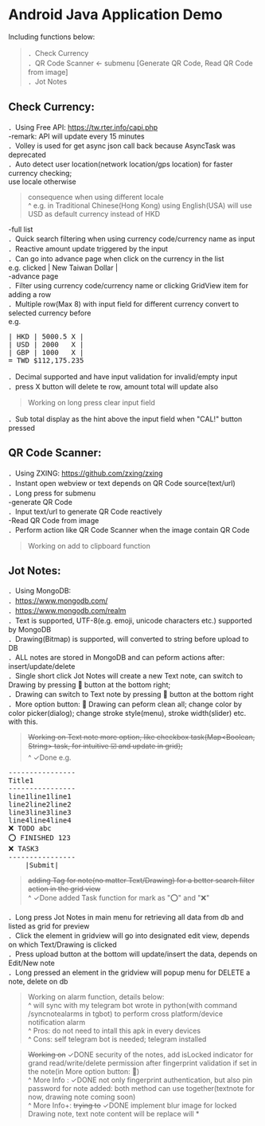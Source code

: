# Android Java Application Demo  
Including functions below:  
> ．Check Currency  
> ．QR Code Scanner <- submenu [Generate QR Code, Read QR Code from image]  
> ．Jot Notes  

## Check Currency:  
．Using Free API: https://tw.rter.info/capi.php  
-remark: API will update every 15 minutes  
．Volley is used for get async json call back because AsyncTask was deprecated  
．Auto detect user location(network location/gps location) for faster currency checking;  
use locale otherwise  
> consequence when using different locale  
^ e.g. in Traditional Chinese(Hong Kong) using English(USA) will use USD as default currency instead of HKD

-full list  
．Quick search filtering when using currency code/currency name as input  
．Reactive amount update triggered by the input  
．Can go into advance page when click on the currency in the list  
e.g. clicked | New Taiwan Dollar |  
-advance page  
．Filter using currency code/currency name or clicking GridView item for adding a row  
．Multiple row(Max 8) with input field for different currency convert to selected currency before  
e.g.  
<pre>
| HKD | 5000.5 X |  
| USD | 2000   X |  
| GBP | 1000   X |  
= TWD $112,175.235  
</pre>
．Decimal supported and have input validation for invalid/empty input  
．press X button will delete te row, amount total will update also  
> Working on long press clear input field  

．Sub total display as the hint above the input field when "CAL!" button pressed  

## QR Code Scanner:  
．Using ZXING: https://github.com/zxing/zxing  
．Instant open webview or text depends on QR Code source(text/url)  
．Long press for submenu  
-generate QR Code  
．Input text/url to generate QR Code reactively  
-Read QR Code from image  
．Perform action like QR Code Scanner when the image contain QR Code  
> Working on add to clipboard function

## Jot Notes:
．Using MongoDB:  
．https://www.mongodb.com/  
．https://www.mongodb.com/realm  
．Text is supported, UTF-8(e.g. emoji, unicode characters etc.) supported by MongoDB  
．Drawing(Bitmap) is supported, will converted to string before upload to DB  
．ALL notes are stored in MongoDB and can peform actions after: insert/update/delete  
．Single short click Jot Notes will create a new Text note, can switch to Drawing by pressing :art: button at the bottom right;  
．Drawing can switch to Text note by pressing :memo: button at the bottom right  
．More option button: :arrow_up_small: Drawing can peform clean all; change color by color picker(dialog); change stroke style(menu), stroke width(slider) etc. with this.  
> ~~Working on Text note more option, like checkbox task(Map<Boolean, String> task, for intuitive :ballot_box_with_check: and update in grid);~~  
^ ✓Done e.g.
<pre>
----------------
Title1
----------------
line1line1line1
line2line2line2
line3line3line3
line4line4line4
❌ TODO abc
⭕ FINISHED 123
❌ TASK3
----------------
    |Submit|    
</pre>

> ~~adding Tag for note(no matter Text/Drawing) for a better search filter action in the grid view~~  
^ ✓Done added Task function for mark as "⭕" and "❌"  

．Long press Jot Notes in main menu for retrieving all data from db and listed as grid for preview  
．Click the element in gridview will go into designated edit view, depends on which Text/Drawing is clicked  
．Press upload button at the bottom will update/insert the data, depends on Edit/New note  
．Long pressed an element in the gridview will popup menu for DELETE a note, delete on db  
> Working on alarm function, details below:  
^ will sync with my telegram bot wrote in python(with command /syncnotealarms in tgbot) to perform cross platform/device notification alarm  
^ Pros: do not need to intall this apk in every devices  
^ Cons: self telegram bot is needed; telegram installed  

> ~~Working on~~ ✓DONE security of the notes, add isLocked indicator for grand read/write/delete permission after fingerprint validation if set in the note(in More option button: :arrow_up_small:)  
^ More Info : ✓DONE not only fingerprint authentication, but also pin password for note added: both method can use together(textnote for now, drawing note coming soon)  
^ More Info+: ~~trying to~~ ✓DONE implement blur image for locked Drawing note, text note content will be replace will *    
